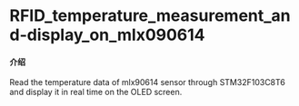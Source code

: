 # RFID_temperature_measurement_and-display_on_mlx090614

#### 介绍
Read the temperature data of mlx90614 sensor through STM32F103C8T6 and display it in real time on the OLED screen.
